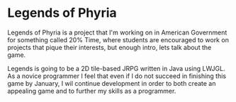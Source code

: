 Legends of Phyria
==================
Legends of Phyria is a project that I'm working on in American Government for something called 20% Time, where students
are encouraged to work on projects that pique their interests, but enough intro, lets talk about the game.

Legends is going to be a 2D tile-based JRPG written in Java using LWJGL. As a novice programmer I feel that even if I
do not succeed in finishing this game by January, I wil continue development in order to both create an appealing game
and to further my skills as a programmer.
